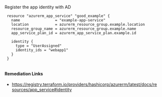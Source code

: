 
Register the app identity with AD

```hcl
 resource "azurerm_app_service" "good_example" {
   name                = "example-app-service"
   location            = azurerm_resource_group.example.location
   resource_group_name = azurerm_resource_group.example.name
   app_service_plan_id = azurerm_app_service_plan.example.id
 
   identity {
     type = "UserAssigned"
     identity_ids = "webapp1"
   }
 }
 
```

#### Remediation Links
 - https://registry.terraform.io/providers/hashicorp/azurerm/latest/docs/resources/app_service#identity

